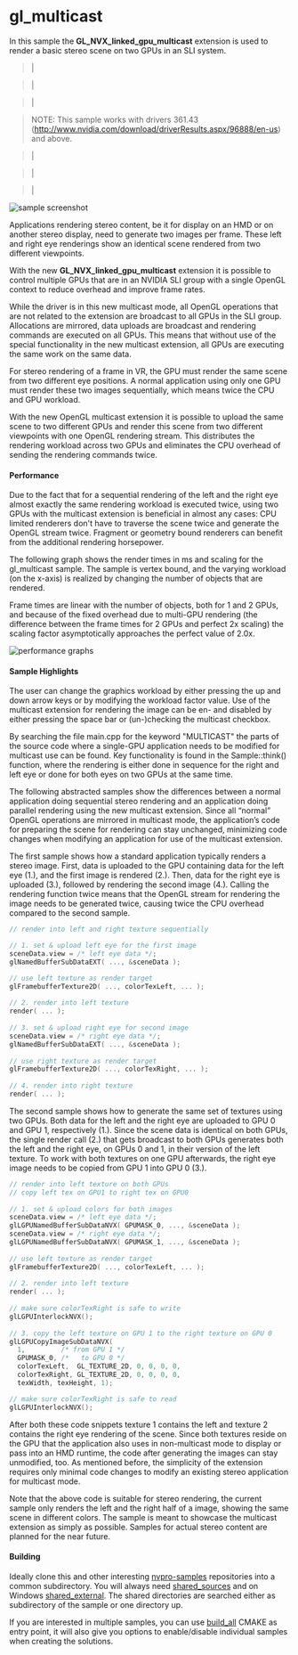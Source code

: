 # gl_multicast
In this sample the **GL_NVX_linked_gpu_multicast** extension is used to render a basic stereo scene on two GPUs in an SLI system.

> |

> |

> |

> NOTE: This sample works with drivers 361.43 (http://www.nvidia.com/download/driverResults.aspx/96888/en-us) and above.

> |

> |

> |

![sample screenshot](https://github.com/nvpro-samples/gl_multicast/blob/master/doc/sample.png)

Applications rendering stereo content, be it for display on an HMD or on another stereo display, need to generate two images per frame. These left and right eye renderings show an identical scene rendered from two different viewpoints.

With the new **GL_NVX_linked_gpu_multicast** extension it is possible to control multiple GPUs that are in an NVIDIA SLI group with a single OpenGL context to reduce overhead and improve frame rates.

While the driver is in this new multicast mode, all OpenGL operations that are not related to the extension are broadcast to all GPUs in the SLI group. Allocations are mirrored, data uploads are broadcast and rendering commands are executed on all GPUs. This means that without use of the special functionality in the new multicast extension, all GPUs are executing the same work on the same data.

For stereo rendering of a frame in VR, the GPU must render the same scene from two different eye positions. A normal application using only one GPU must render these two images sequentially, which means twice the CPU and GPU workload.

With the new OpenGL multicast extension it is possible to upload the same scene to two different GPUs and render this scene from two different viewpoints with one OpenGL rendering stream. This distributes the rendering workload across two GPUs and eliminates the CPU overhead of sending the rendering commands twice.


#### Performance
Due to the fact that for a sequential rendering of the left and the right eye almost exactly the same rendering workload is executed twice, using two GPUs with the multicast extension is beneficial in almost any cases: CPU limited renderers don't have to traverse the scene twice and generate the OpenGL stream twice. Fragment or geometry bound renderers can benefit from the additional rendering horsepower. 

The following graph shows the render times in ms and scaling for the gl_multicast sample. The sample is vertex bound, and the varying workload (on the x-axis) is realized by changing the number of objects that are rendered.

Frame times are linear with the number of objects, both for 1 and 2 GPUs, and because of the fixed overhead due to multi-GPU rendering (the difference between the frame times for 2 GPUs and perfect 2x scaling) the scaling factor asymptotically approaches the perfect value of 2.0x.

![performance graphs](https://github.com/nvpro-samples/gl_multicast/blob/master/doc/performance.png)

#### Sample Highlights
The user can change the graphics workload by either pressing the up and down arrow keys or by modifying the workload factor value.
Use of the multicast extension for rendering the image can be en- and disabled by either pressing the space bar or (un-)checking the multicast checkbox.

By searching the file main.cpp for the keyword "MULTICAST" the parts of the source code where a single-GPU application needs to be modified for multicast use can be found. Key functionality is found in the Sample::think() function, where the rendering is either done in sequence for the right and left eye or done for both eyes on two GPUs at the same time.

The following abstracted samples show the differences between a normal application doing sequential stereo rendering and an application doing parallel rendering using the new multicast extension. Since all “normal” OpenGL operations are mirrored in multicast mode, the application’s code for preparing the scene for rendering can stay unchanged, minimizing code changes when modifying an application for use of the multicast extension. 

The first sample shows how a standard application typically renders a stereo image. First, data is uploaded to the GPU containing data for the left eye (1.), and the first image is rendered (2.). Then, data for the right eye is uploaded (3.), followed by rendering the second image (4.). Calling the rendering function twice means that the OpenGL stream for rendering the image needs to be generated twice, causing twice the CPU overhead compared to the second sample.

``` cpp
// render into left and right texture sequentially

// 1. set & upload left eye for the first image
sceneData.view = /* left eye data */;
glNamedBufferSubDataEXT( ..., &sceneData );

// use left texture as render target
glFramebufferTexture2D( ..., colorTexLeft, ... );
 
// 2. render into left texture
render( ... );
 
// 3. set & upload right eye for second image
sceneData.view = /* right eye data */;
glNamedBufferSubDataEXT( ..., &sceneData );
 
// use right texture as render target
glFramebufferTexture2D( ..., colorTexRight, ... );
 
// 4. render into right texture
render( ... );
```
The second sample shows how to generate the same set of textures using two GPUs. Both data for the left and the right eye are uploaded to GPU 0 and GPU 1, respectively (1.). Since the scene data is identical on both GPUs, the single render call (2.) that gets broadcast to both GPUs generates both the left and the right eye, on GPUs 0 and 1, in their version of the left texture. To work with both textures on one GPU afterwards, the right eye image needs to be copied from GPU 1 into GPU 0 (3.).

``` cpp
// render into left texture on both GPUs
// copy left tex on GPU1 to right tex on GPU0
 
// 1. set & upload colors for both images
sceneData.view = /* left eye data */;
glLGPUNamedBufferSubDataNVX( GPUMASK_0, ..., &sceneData );
sceneData.view = /* right eye data */;
glLGPUNamedBufferSubDataNVX( GPUMASK_1, ..., &sceneData );
 
// use left texture as render target
glFramebufferTexture2D( ..., colorTexLeft, ... );
 
// 2. render into left texture
render( ... );
 
// make sure colorTexRight is safe to write
glLGPUInterlockNVX();
 
// 3. copy the left texture on GPU 1 to the right texture on GPU 0
glLGPUCopyImageSubDataNVX(
  1,         /* from GPU 1 */ 
  GPUMASK_0, /*   to GPU 0 */ 
  colorTexLeft,  GL_TEXTURE_2D, 0, 0, 0, 0,
  colorTexRight, GL_TEXTURE_2D, 0, 0, 0, 0,
  texWidth, texHeight, 1);

// make sure colorTexRight is safe to read
glLGPUInterlockNVX();
```

After both these code snippets texture 1 contains the left and texture 2 contains the right eye rendering of the scene. Since both textures reside on the GPU that the application also uses in non-multicast mode to display or pass into an HMD runtime, the code after generating the images can stay unmodified, too. As mentioned before, the simplicity of the extension requires only minimal code changes to modify an existing stereo application for multicast mode.

Note that the above code is suitable for stereo rendering, the current sample only renders the left and the right half of a image, showing the same scene in different colors. The sample is meant to showcase the multicast extension as simply as possible. Samples for actual stereo content are planned for the near future.

#### Building
Ideally clone this and other interesting [nvpro-samples](https://github.com/nvpro-samples) repositories into a common subdirectory. You will always need [shared_sources](https://github.com/nvpro-samples/shared_sources) and on Windows [shared_external](https://github.com/nvpro-samples/shared_external). The shared directories are searched either as subdirectory of the sample or one directory up.

If you are interested in multiple samples, you can use [build_all](https://github.com/nvpro-samples/build_all) CMAKE as entry point, it will also give you options to enable/disable individual samples when creating the solutions.